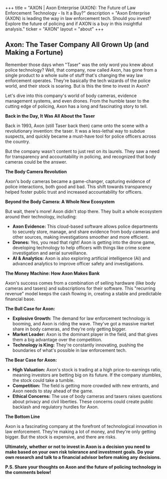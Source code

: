 +++
title = "AXON |  Axon Enterprise (AXON):  The Future of Law Enforcement Technology - Is It a Buy?"
description = "Axon Enterprise (AXON) is leading the way in law enforcement tech. Should you invest? Explore the future of policing and if AXON is a buy in this insightful analysis."
ticker = "AXON"
layout = "about"
+++

        


## Axon:  The Taser Company All Grown Up (and Making a Fortune)

Remember those days when "Taser" was the only word you knew about police technology? Well, that company, now called Axon, has gone from a single product to a whole suite of stuff that's changing the way law enforcement operates.  They're basically the tech wizards of the police world, and their stock is soaring. But is this the time to invest in Axon?

Let's dive into this company's world of body cameras, evidence management systems, and even drones.  From the humble taser to the cutting edge of policing, Axon has a long and fascinating story to tell.

**Back in the Day, It Was All About the Taser**

Back in 1993, Axon (still Taser back then) came onto the scene with a revolutionary invention: the taser.  It was a less-lethal way to subdue suspects, and quickly became a must-have tool for police officers across the country. 

But the company wasn't content to just rest on its laurels.  They saw a need for transparency and accountability in policing, and recognized that body cameras could be the answer.

**The Body Camera Revolution**

Axon's body cameras became a game-changer, capturing evidence of police interactions, both good and bad.  This shift towards transparency helped foster public trust and increased accountability for officers. 

**Beyond the Body Camera: A Whole New Ecosystem**

But wait, there's more! Axon didn't stop there. They built a whole ecosystem around their technology, including:

* **Axon Evidence:** This cloud-based software allows police departments to securely store, manage, and share evidence from body cameras and other sources, making investigations smoother and more efficient.
* **Drones:**  Yes, you read that right!  Axon is getting into the drone game, developing technology to help officers with things like crime scene investigation and aerial surveillance.
* **AI & Analytics:** Axon is also exploring artificial intelligence (AI) and advanced analytics to improve officer safety and investigations.

**The Money Machine: How Axon Makes Bank**

Axon's success comes from a combination of selling hardware (like body cameras and tasers) and subscriptions for their software.  This "recurring revenue" model keeps the cash flowing in, creating a stable and predictable financial base.

**The Bull Case for Axon:**

* **Explosive Growth:** The demand for law enforcement technology is booming, and Axon is riding the wave. They've got a massive market share in body cameras, and they're only getting bigger.
* **Market Leader:** Axon is the dominant player in the field, and that gives them a big advantage over the competition. 
* **Technology is King:** They're constantly innovating, pushing the boundaries of what's possible in law enforcement tech.

**The Bear Case for Axon:**

* **High Valuation:**  Axon's stock is trading at a high price-to-earnings ratio, meaning investors are betting big on its future.  If the company stumbles, the stock could take a tumble.
* **Competition:** The field is getting more crowded with new entrants, and Axon needs to stay ahead of the game.
* **Ethical Concerns:**  The use of body cameras and tasers raises questions about privacy and civil liberties.  These concerns could create public backlash and regulatory hurdles for Axon.

**The Bottom Line**

Axon is a fascinating company at the forefront of technological innovation in law enforcement.  They're making a lot of money, and they're only getting bigger.  But the stock is expensive, and there are risks.  

**Ultimately, whether or not to invest in Axon is a decision you need to make based on your own risk tolerance and investment goals.  Do your own research and talk to a financial advisor before making any decisions.**

**P.S.  Share your thoughts on Axon and the future of policing technology in the comments below!** 

        